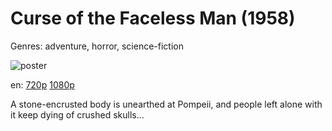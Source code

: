 # Curse of the Faceless Man (1958)

Genres: adventure, horror, science-fiction

![poster](http://image.tmdb.org/t/p/w500/spOquowSZMTt1Jj5KNFHUU8WuOV.jpg)

en:
  [720p](magnet:?xt=urn:btih:73A8E7CE578536F10D8317E5AB525CDF7A7452A7&tr=udp://glotorrents.pw:6969/announce&tr=udp://tracker.opentrackr.org:1337/announce&tr=udp://torrent.gresille.org:80/announce&tr=udp://tracker.openbittorrent.com:80&tr=udp://tracker.coppersurfer.tk:6969&tr=udp://tracker.leechers-paradise.org:6969&tr=udp://p4p.arenabg.ch:1337&tr=udp://tracker.internetwarriors.net:1337)
  [1080p](magnet:?xt=urn:btih:7EFB2A1829BCA6B6BD2A64E1EC0491BF4CF717AD&tr=udp://glotorrents.pw:6969/announce&tr=udp://tracker.opentrackr.org:1337/announce&tr=udp://torrent.gresille.org:80/announce&tr=udp://tracker.openbittorrent.com:80&tr=udp://tracker.coppersurfer.tk:6969&tr=udp://tracker.leechers-paradise.org:6969&tr=udp://p4p.arenabg.ch:1337&tr=udp://tracker.internetwarriors.net:1337)
  


A stone-encrusted body is unearthed at Pompeii, and people left alone with it keep dying of crushed skulls...